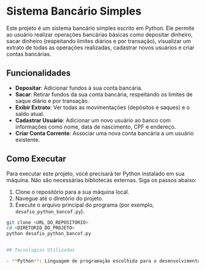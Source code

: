 # Sistema Bancário Simples

Este projeto é um sistema bancário simples escrito em Python. Ele permite ao usuário realizar operações bancárias básicas como depositar dinheiro, sacar dinheiro (respeitando limites diários e por transação), visualizar um extrato de todas as operações realizadas, cadastrar novos usuários e criar contas bancárias.

## Funcionalidades

- **Depositar**: Adicionar fundos à sua conta bancária.
- **Sacar**: Retirar fundos da sua conta bancária, respeitando os limites de saque diário e por transação.
- **Exibir Extrato**: Ver todas as movimentações (depósitos e saques) e o saldo atual.
- **Cadastrar Usuário**: Adicionar um novo usuário ao banco com informações como nome, data de nascimento, CPF e endereço.
- **Criar Conta Corrente**: Associar uma nova conta bancária a um usuário existente.

## Como Executar

Para executar este projeto, você precisará ter Python instalado em sua máquina. Não são necessárias bibliotecas externas. Siga os passos abaixo:

1. Clone o repositório para a sua máquina local.
2. Navegue até o diretório do projeto.
3. Execute o arquivo principal do programa (por exemplo, `desafio_python_bancof.py`).

```bash
git clone <URL_DO_REPOSITORIO>
cd <DIRETORIO_DO_PROJETO>
python desafio_python_bancof.py


## Tecnologias Utilizadas

- **Python**: Linguagem de programação escolhida para o desenvolvimento deste sistema.
